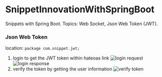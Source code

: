 # SnippetInnovationWithSpringBoot
Snippets with Spring Boot. Topics: Web Socket, Json Web Token (JWT).

### Json Web Token
location: `package com.snippet.jwt;`
1. login to get the JWT token within hateoas link
![login request](https://github.com/xljiadahao/SnippetInnovationWithSpringBoot/blob/master/demo/login_request.png "login request")
![login response](https://github.com/xljiadahao/SnippetInnovationWithSpringBoot/blob/master/demo/login_response.png "login response")
2. verify the token by getting the user information
![verify token](https://github.com/xljiadahao/SnippetInnovationWithSpringBoot/blob/master/demo/verify_request_response.png "verify token")
